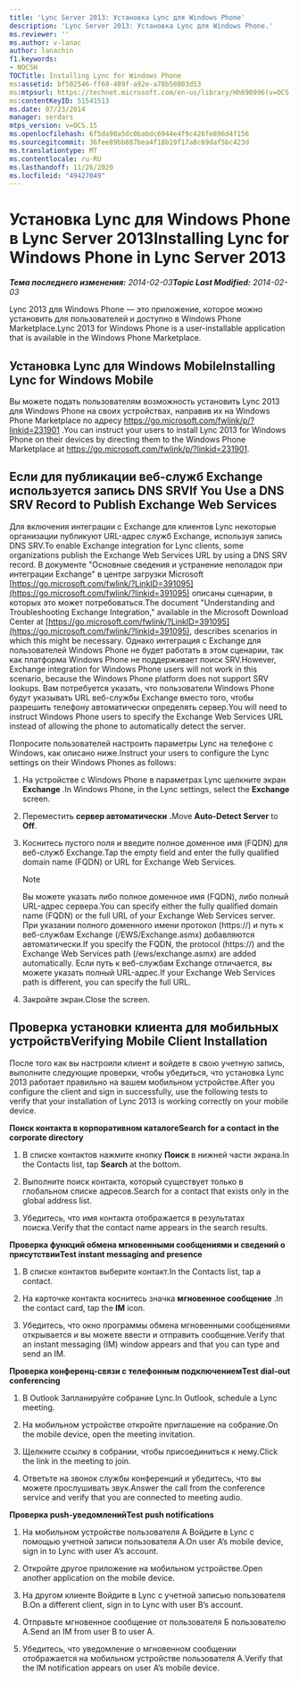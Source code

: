 ```yaml
---
title: 'Lync Server 2013: Установка Lync для Windows Phone'
description: 'Lync Server 2013: Установка Lync для Windows Phone.'
ms.reviewer: ''
ms.author: v-lanac
author: lanachin
f1.keywords:
- NOCSH
TOCTitle: Installing Lync for Windows Phone
ms:assetid: bf502546-ff69-489f-a92e-a78b58803d53
ms:mtpsurl: https://technet.microsoft.com/en-us/library/Hh690996(v=OCS.15)
ms:contentKeyID: 51541513
ms.date: 07/23/2014
manager: serdars
mtps_version: v=OCS.15
ms.openlocfilehash: 6f5da90a5dc0babdc6944e4f9c426fe896d4f156
ms.sourcegitcommit: 36fee89bb887bea4f18b19f17a8c69daf5bc423d
ms.translationtype: MT
ms.contentlocale: ru-RU
ms.lasthandoff: 11/26/2020
ms.locfileid: "49427049"
---
```

# <a name="installing-lync-for-windows-phone-in-lync-server-2013"></a><span data-ttu-id="6af98-103">Установка Lync для Windows Phone в Lync Server 2013</span><span class="sxs-lookup"><span data-stu-id="6af98-103">Installing Lync for Windows Phone in Lync Server 2013</span></span>

<div data-xmlns="http://www.w3.org/1999/xhtml">

<div class="topic" data-xmlns="http://www.w3.org/1999/xhtml" data-msxsl="urn:schemas-microsoft-com:xslt" data-cs="https://msdn.microsoft.com/">

<div data-asp="https://msdn2.microsoft.com/asp">



</div>

<div id="mainSection">

<div id="mainBody"><span data-ttu-id="6af98-104">

<span> </span></span><span class="sxs-lookup"><span data-stu-id="6af98-104">

<span> </span></span></span>

<span data-ttu-id="6af98-105">_**Тема последнего изменения:** 2014-02-03_</span><span class="sxs-lookup"><span data-stu-id="6af98-105">_**Topic Last Modified:** 2014-02-03_</span></span>

<span data-ttu-id="6af98-106">Lync 2013 для Windows Phone — это приложение, которое можно установить для пользователей и доступно в Windows Phone Marketplace.</span><span class="sxs-lookup"><span data-stu-id="6af98-106">Lync 2013 for Windows Phone is a user-installable application that is available in the Windows Phone Marketplace.</span></span>

<div>

## <a name="installing-lync-for-windows-mobile"></a><span data-ttu-id="6af98-107">Установка Lync для Windows Mobile</span><span class="sxs-lookup"><span data-stu-id="6af98-107">Installing Lync for Windows Mobile</span></span>

<span data-ttu-id="6af98-108">Вы можете подать пользователям возможность установить Lync 2013 для Windows Phone на своих устройствах, направив их на Windows Phone Marketplace по адресу <https://go.microsoft.com/fwlink/p/?linkid=231901> .</span><span class="sxs-lookup"><span data-stu-id="6af98-108">You can instruct your users to install Lync 2013 for Windows Phone on their devices by directing them to the Windows Phone Marketplace at <https://go.microsoft.com/fwlink/p/?linkid=231901>.</span></span>

</div>

<div>

## <a name="if-you-use-a-dns-srv-record-to-publish-exchange-web-services"></a><span data-ttu-id="6af98-109">Если для публикации веб-служб Exchange используется запись DNS SRV</span><span class="sxs-lookup"><span data-stu-id="6af98-109">If You Use a DNS SRV Record to Publish Exchange Web Services</span></span>

<span data-ttu-id="6af98-110">Для включения интеграции с Exchange для клиентов Lync некоторые организации публикуют URL-адрес служб Exchange, используя запись DNS SRV.</span><span class="sxs-lookup"><span data-stu-id="6af98-110">To enable Exchange integration for Lync clients, some organizations publish the Exchange Web Services URL by using a DNS SRV record.</span></span> <span data-ttu-id="6af98-111">В документе "Основные сведения и устранение неполадок при интеграции Exchange" в центре загрузки Microsoft [https://go.microsoft.com/fwlink/?LinkID=391095](https://go.microsoft.com/fwlink/?linkid=391095) описаны сценарии, в которых это может потребоваться.</span><span class="sxs-lookup"><span data-stu-id="6af98-111">The document "Understanding and Troubleshooting Exchange Integration," available in the Microsoft Download Center at [https://go.microsoft.com/fwlink/?LinkID=391095](https://go.microsoft.com/fwlink/?linkid=391095), describes scenarios in which this might be necessary.</span></span> <span data-ttu-id="6af98-112">Однако интеграция с Exchange для пользователей Windows Phone не будет работать в этом сценарии, так как платформа Windows Phone не поддерживает поиск SRV.</span><span class="sxs-lookup"><span data-stu-id="6af98-112">However, Exchange integration for Windows Phone users will not work in this scenario, because the Windows Phone platform does not support SRV lookups.</span></span> <span data-ttu-id="6af98-113">Вам потребуется указать, что пользователи Windows Phone будут указывать URL веб-службы Exchange вместо того, чтобы разрешить телефону автоматически определять сервер.</span><span class="sxs-lookup"><span data-stu-id="6af98-113">You will need to instruct Windows Phone users to specify the Exchange Web Services URL instead of allowing the phone to automatically detect the server.</span></span>

<span data-ttu-id="6af98-114">Попросите пользователей настроить параметры Lync на телефоне с Windows, как описано ниже.</span><span class="sxs-lookup"><span data-stu-id="6af98-114">Instruct your users to configure the Lync settings on their Windows Phones as follows:</span></span>

1.  <span data-ttu-id="6af98-115">На устройстве с Windows Phone в параметрах Lync щелкните экран **Exchange** .</span><span class="sxs-lookup"><span data-stu-id="6af98-115">In Windows Phone, in the Lync settings, select the **Exchange** screen.</span></span>

2.  <span data-ttu-id="6af98-116">Переместить **сервер автоматически** **.**</span><span class="sxs-lookup"><span data-stu-id="6af98-116">Move **Auto-Detect Server** to **Off**.</span></span>

3.  <span data-ttu-id="6af98-117">Коснитесь пустого поля и введите полное доменное имя (FQDN) для веб-служб Exchange.</span><span class="sxs-lookup"><span data-stu-id="6af98-117">Tap the empty field and enter the fully qualified domain name (FQDN) or URL for Exchange Web Services.</span></span>
    
    <div>
    

    > [!NOTE]  
    > <span data-ttu-id="6af98-118">Вы можете указать либо полное доменное имя (FQDN), либо полный URL-адрес сервера.</span><span class="sxs-lookup"><span data-stu-id="6af98-118">You can specify either the fully qualified domain name (FQDN) or the full URL of your Exchange Web Services server.</span></span> <span data-ttu-id="6af98-119">При указании полного доменного имени протокол (https://) и путь к веб-службам Exchange (/EWS/Exchange.asmx) добавляются автоматически.</span><span class="sxs-lookup"><span data-stu-id="6af98-119">If you specify the FQDN, the protocol (https://) and the Exchange Web Services path (/ews/exchange.asmx) are added automatically.</span></span> <span data-ttu-id="6af98-120">Если путь к веб-службам Exchange отличается, вы можете указать полный URL-адрес.</span><span class="sxs-lookup"><span data-stu-id="6af98-120">If your Exchange Web Services path is different, you can specify the full URL.</span></span>

    
    </div>

4.  <span data-ttu-id="6af98-121">Закройте экран.</span><span class="sxs-lookup"><span data-stu-id="6af98-121">Close the screen.</span></span>

</div>

<div>

## <a name="verifying-mobile-client-installation"></a><span data-ttu-id="6af98-122">Проверка установки клиента для мобильных устройств</span><span class="sxs-lookup"><span data-stu-id="6af98-122">Verifying Mobile Client Installation</span></span>

<span data-ttu-id="6af98-123">После того как вы настроили клиент и войдете в свою учетную запись, выполните следующие проверки, чтобы убедиться, что установка Lync 2013 работает правильно на вашем мобильном устройстве.</span><span class="sxs-lookup"><span data-stu-id="6af98-123">After you configure the client and sign in successfully, use the following tests to verify that your installation of Lync 2013 is working correctly on your mobile device.</span></span>

<span data-ttu-id="6af98-124">**Поиск контакта в корпоративном каталоге**</span><span class="sxs-lookup"><span data-stu-id="6af98-124">**Search for a contact in the corporate directory**</span></span>

1.  <span data-ttu-id="6af98-125">В списке контактов нажмите кнопку **Поиск** в нижней части экрана.</span><span class="sxs-lookup"><span data-stu-id="6af98-125">In the Contacts list, tap **Search** at the bottom.</span></span>

2.  <span data-ttu-id="6af98-126">Выполните поиск контакта, который существует только в глобальном списке адресов.</span><span class="sxs-lookup"><span data-stu-id="6af98-126">Search for a contact that exists only in the global address list.</span></span>

3.  <span data-ttu-id="6af98-127">Убедитесь, что имя контакта отображается в результатах поиска.</span><span class="sxs-lookup"><span data-stu-id="6af98-127">Verify that the contact name appears in the search results.</span></span>

<span data-ttu-id="6af98-128">**Проверка функций обмена мгновенными сообщениями и сведений о присутствии**</span><span class="sxs-lookup"><span data-stu-id="6af98-128">**Test instant messaging and presence**</span></span>

1.  <span data-ttu-id="6af98-129">В списке контактов выберите контакт.</span><span class="sxs-lookup"><span data-stu-id="6af98-129">In the Contacts list, tap a contact.</span></span>

2.  <span data-ttu-id="6af98-130">На карточке контакта коснитесь значка **мгновенное сообщение** .</span><span class="sxs-lookup"><span data-stu-id="6af98-130">In the contact card, tap the **IM** icon.</span></span>

3.  <span data-ttu-id="6af98-131">Убедитесь, что окно программы обмена мгновенными сообщениями открывается и вы можете ввести и отправить сообщение.</span><span class="sxs-lookup"><span data-stu-id="6af98-131">Verify that an instant messaging (IM) window appears and that you can type and send an IM.</span></span>

<span data-ttu-id="6af98-132">**Проверка конференц-связи с телефонным подключением**</span><span class="sxs-lookup"><span data-stu-id="6af98-132">**Test dial-out conferencing**</span></span>

1.  <span data-ttu-id="6af98-133">В Outlook Запланируйте собрание Lync.</span><span class="sxs-lookup"><span data-stu-id="6af98-133">In Outlook, schedule a Lync meeting.</span></span>

2.  <span data-ttu-id="6af98-134">На мобильном устройстве откройте приглашение на собрание.</span><span class="sxs-lookup"><span data-stu-id="6af98-134">On the mobile device, open the meeting invitation.</span></span>

3.  <span data-ttu-id="6af98-135">Щелкните ссылку в собрании, чтобы присоединиться к нему.</span><span class="sxs-lookup"><span data-stu-id="6af98-135">Click the link in the meeting to join.</span></span>

4.  <span data-ttu-id="6af98-136">Ответьте на звонок службы конференций и убедитесь, что вы можете прослушивать звук.</span><span class="sxs-lookup"><span data-stu-id="6af98-136">Answer the call from the conference service and verify that you are connected to meeting audio.</span></span>

<span data-ttu-id="6af98-137">**Проверка push-уведомлений**</span><span class="sxs-lookup"><span data-stu-id="6af98-137">**Test push notifications**</span></span>

1.  <span data-ttu-id="6af98-138">На мобильном устройстве пользователя A Войдите в Lync с помощью учетной записи пользователя A.</span><span class="sxs-lookup"><span data-stu-id="6af98-138">On user A’s mobile device, sign in to Lync with user A’s account.</span></span>

2.  <span data-ttu-id="6af98-139">Откройте другое приложение на мобильном устройстве.</span><span class="sxs-lookup"><span data-stu-id="6af98-139">Open another application on the mobile device.</span></span>

3.  <span data-ttu-id="6af98-140">На другом клиенте Войдите в Lync с учетной записью пользователя B.</span><span class="sxs-lookup"><span data-stu-id="6af98-140">On a different client, sign in to Lync with user B’s account.</span></span>

4.  <span data-ttu-id="6af98-141">Отправьте мгновенное сообщение от пользователя Б пользователю А.</span><span class="sxs-lookup"><span data-stu-id="6af98-141">Send an IM from user B to user A.</span></span>

5.  <span data-ttu-id="6af98-142">Убедитесь, что уведомление о мгновенном сообщении отображается на мобильном устройстве пользователя А.</span><span class="sxs-lookup"><span data-stu-id="6af98-142">Verify that the IM notification appears on user A’s mobile device.</span></span>

<span data-ttu-id="6af98-143"></div>

</div>

<span> </span>

</div>

</div>

</span><span class="sxs-lookup"><span data-stu-id="6af98-143"></div>

</div>

<span> </span>

</div>

</div>

</span></span></div>

